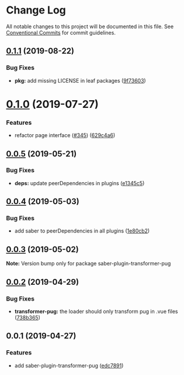 # Change Log

All notable changes to this project will be documented in this file.
See [Conventional Commits](https://conventionalcommits.org) for commit guidelines.

## [0.1.1](https://github.com/saberland/saber/compare/saber-plugin-transformer-pug@0.1.0...saber-plugin-transformer-pug@0.1.1) (2019-08-22)

### Bug Fixes

- **pkg:** add missing LICENSE in leaf packages ([9f73603](https://github.com/saberland/saber/commit/9f73603))

# [0.1.0](https://github.com/saberland/saber/compare/saber-plugin-transformer-pug@0.0.5...saber-plugin-transformer-pug@0.1.0) (2019-07-27)

### Features

- refactor page interface ([#345](https://github.com/saberland/saber/issues/345)) ([629c4a6](https://github.com/saberland/saber/commit/629c4a6))

## [0.0.5](https://github.com/egoist/saber/compare/saber-plugin-transformer-pug@0.0.4...saber-plugin-transformer-pug@0.0.5) (2019-05-21)

### Bug Fixes

- **deps:** update peerDependencies in plugins ([e1345c5](https://github.com/egoist/saber/commit/e1345c5))

## [0.0.4](https://github.com/egoist/saber/compare/saber-plugin-transformer-pug@0.0.3...saber-plugin-transformer-pug@0.0.4) (2019-05-03)

### Bug Fixes

- add saber to peerDependencies in all plugins ([1e80cb2](https://github.com/egoist/saber/commit/1e80cb2))

## [0.0.3](https://github.com/egoist/saber/compare/saber-plugin-transformer-pug@0.0.2...saber-plugin-transformer-pug@0.0.3) (2019-05-02)

**Note:** Version bump only for package saber-plugin-transformer-pug

## [0.0.2](https://github.com/egoist/saber/compare/saber-plugin-transformer-pug@0.0.1...saber-plugin-transformer-pug@0.0.2) (2019-04-29)

### Bug Fixes

- **transformer-pug:** the loader should only transform pug in .vue files ([738b365](https://github.com/egoist/saber/commit/738b365))

## 0.0.1 (2019-04-27)

### Features

- add saber-plugin-transformer-pug ([edc7891](https://github.com/egoist/saber/commit/edc7891))
